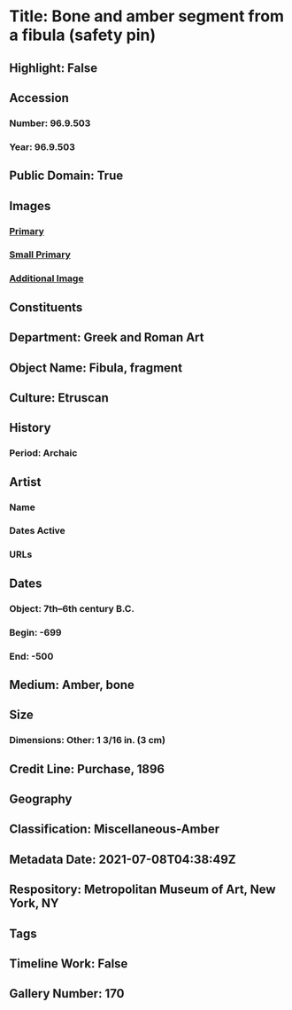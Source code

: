 # Title: Bone and amber segment from a fibula (safety pin)
## Highlight: False
## Accession
### Number: 96.9.503
### Year: 96.9.503
## Public Domain: True
## Images
### [Primary](https://images.metmuseum.org/CRDImages/gr/original/DP257863-969503.jpg)
### [Small Primary](https://images.metmuseum.org/CRDImages/gr/web-large/DP257863-969503.jpg)
### [Additional Image](https://images.metmuseum.org/CRDImages/gr/original/DP257863.jpg)
## Constituents
## Department: Greek and Roman Art
## Object Name: Fibula, fragment
## Culture: Etruscan
## History
### Period: Archaic
## Artist
### Name
### Dates Active
### URLs
## Dates
### Object: 7th–6th century B.C.
### Begin: -699
### End: -500
## Medium: Amber, bone
## Size
### Dimensions: Other: 1 3/16 in. (3 cm)
## Credit Line: Purchase, 1896
## Geography
## Classification: Miscellaneous-Amber
## Metadata Date: 2021-07-08T04:38:49Z
## Respository: Metropolitan Museum of Art, New York, NY
## Tags
## Timeline Work: False
## Gallery Number: 170